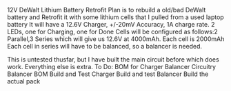 12V DeWalt Lithium Battery Retrofit
Plan is to rebuild a old/bad DeWalt battery and Retrofit it with some lithium cells that I pulled from a used laptop battery
It will have a 12.6V Charger, +/-20mV Accuracy, 1A charge rate. 2 LEDs, one for Charging, one for Done
Cells will be configured as follows:2 Parallel,3 Series which will give us 12.6V at 4000mAh. Each cell is 2000mAh
Each cell in series will have to be balanced, so a balancer is needed. 

This is untested thusfar, but I have built the main circuit before which does work. Everything else is extra. 
To Do:
BOM for Charger
Balancer Circuitry
Balancer BOM
Build and Test Charger
Build and test Balancer
Build the actual pack
